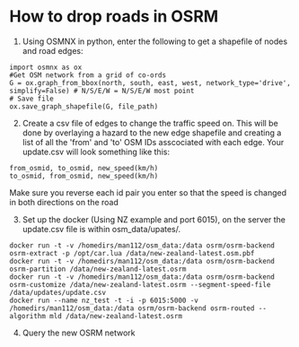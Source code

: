 # How to drop roads in OSRM

1. Using OSMNX in python, enter the following to get a shapefile of nodes and road edges:
```
import osmnx as ox
#Get OSM network from a grid of co-ords
G = ox.graph_from_bbox(north, south, east, west, network_type='drive', simplify=False) # N/S/E/W = N/S/E/W most point
# Save file
ox.save_graph_shapefile(G, file_path)
```
2. Create a csv file of edges to change the traffic speed on. This will be done by overlaying a hazard to the new edge shapefile and creating a list of all the 'from' and 'to' OSM IDs asscociated with each edge. Your update.csv will look something like this:
```
from_osmid, to_osmid, new_speed(km/h)
to_osmid, from_osmid, new_speed(km/h)
```
Make sure you reverse each id pair you enter so that the speed is changed in both directions on the road

3. Set up the docker (Using NZ example and port 6015), on the server the update.csv file is within osm_data/upates/.
```
docker run -t -v /homedirs/man112/osm_data:/data osrm/osrm-backend osrm-extract -p /opt/car.lua /data/new-zealand-latest.osm.pbf
docker run -t -v /homedirs/man112/osm_data:/data osrm/osrm-backend osrm-partition /data/new-zealand-latest.osrm
docker run -t -v /homedirs/man112/osm_data:/data osrm/osrm-backend osrm-customize /data/new-zealand-latest.osrm --segment-speed-file /data/updates/update.csv
docker run --name nz_test -t -i -p 6015:5000 -v /homedirs/man112/osm_data:/data osrm/osrm-backend osrm-routed --algorithm mld /data/new-zealand-latest.osrm
```
4. Query the new OSRM network
